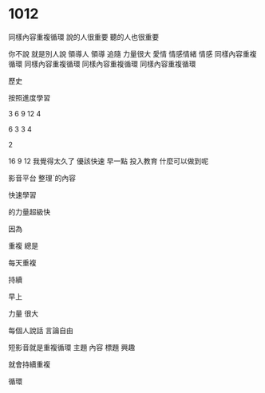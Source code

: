 # 1012
同樣內容重複循環
說的人很重要
聽的人也很重要

你不說
就是別人說
領導人
領導
追隨
力量很大
愛情
情感情緒
情感
同樣內容重複循環
同樣內容重複循環
同樣內容重複循環
同樣內容重複循環

歷史

按照進度學習

3 6 9 12 
4 

6 3 3 4 

2

16
9
12
我覺得太久了
優該快速 早一點 投入教育
什麼可以做到呢

影音平台
整理ˋ的內容



快速學習

的力量超級快

因為

重複
總是

每天重複

持續

早上

力量
很大

每個人說話
言論自由


短影音就是重複循環
主題
內容
標題
興趣

就會持續重複

循環
